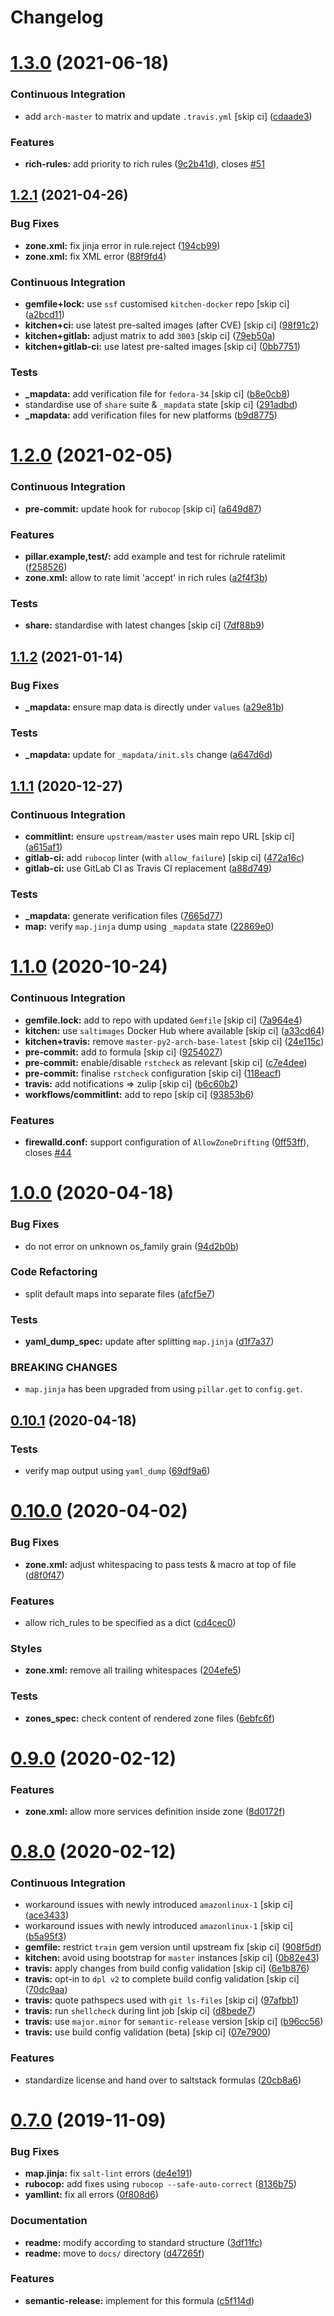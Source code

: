 # Changelog

# [1.3.0](https://github.com/saltstack-formulas/firewalld-formula/compare/v1.2.1...v1.3.0) (2021-06-18)


### Continuous Integration

* add `arch-master` to matrix and update `.travis.yml` [skip ci] ([cdaade3](https://github.com/saltstack-formulas/firewalld-formula/commit/cdaade380a4f4e42e2e4fe91cd60de1e179c3e0f))


### Features

* **rich-rules:** add priority to rich rules ([9c2b41d](https://github.com/saltstack-formulas/firewalld-formula/commit/9c2b41d0f9de3e7601df465db2e1005effcbb0c7)), closes [#51](https://github.com/saltstack-formulas/firewalld-formula/issues/51)

## [1.2.1](https://github.com/saltstack-formulas/firewalld-formula/compare/v1.2.0...v1.2.1) (2021-04-26)


### Bug Fixes

* **zone.xml:** fix jinja error in rule.reject ([194cb99](https://github.com/saltstack-formulas/firewalld-formula/commit/194cb99f1684bfd0a3ecdf89adc2acd1287d83dd))
* **zone.xml:** fix XML error ([88f9fd4](https://github.com/saltstack-formulas/firewalld-formula/commit/88f9fd4687ebb0845123cadb9974419cf496a1bf))


### Continuous Integration

* **gemfile+lock:** use `ssf` customised `kitchen-docker` repo [skip ci] ([a2bcd11](https://github.com/saltstack-formulas/firewalld-formula/commit/a2bcd11c4ca18bb374cc802c3575b791713b7a04))
* **kitchen+ci:** use latest pre-salted images (after CVE) [skip ci] ([98f91c2](https://github.com/saltstack-formulas/firewalld-formula/commit/98f91c29dff006757b18b3567789ed67435d012a))
* **kitchen+gitlab:** adjust matrix to add `3003` [skip ci] ([79eb50a](https://github.com/saltstack-formulas/firewalld-formula/commit/79eb50a11aeb630f2732e8e1c1a29c054cb8ed4c))
* **kitchen+gitlab-ci:** use latest pre-salted images [skip ci] ([0bb7751](https://github.com/saltstack-formulas/firewalld-formula/commit/0bb7751957ed1d70cab6a711f9f0bc7b8ce54e3a))


### Tests

* **_mapdata:** add verification file for `fedora-34` [skip ci] ([b8e0cb8](https://github.com/saltstack-formulas/firewalld-formula/commit/b8e0cb8b14367dc22a8c776c4f3255bab674e9a7))
* standardise use of `share` suite & `_mapdata` state [skip ci] ([291adbd](https://github.com/saltstack-formulas/firewalld-formula/commit/291adbd997657f3e34124c887a201c1b99d0a914))
* **_mapdata:** add verification files for new platforms ([b9d8775](https://github.com/saltstack-formulas/firewalld-formula/commit/b9d8775937bc9e533f0e47b384acefce41b80369))

# [1.2.0](https://github.com/saltstack-formulas/firewalld-formula/compare/v1.1.2...v1.2.0) (2021-02-05)


### Continuous Integration

* **pre-commit:** update hook for `rubocop` [skip ci] ([a649d87](https://github.com/saltstack-formulas/firewalld-formula/commit/a649d8763c92b25a4e1644caf37af4aabb688e03))


### Features

* **pillar.example,test/:** add example and test for richrule ratelimit ([f258526](https://github.com/saltstack-formulas/firewalld-formula/commit/f25852637a7aeb8608b4618b952407b59b0dbf7e))
* **zone.xml:** allow to rate limit 'accept' in rich rules ([a2f4f3b](https://github.com/saltstack-formulas/firewalld-formula/commit/a2f4f3b36e3295311128673f33f90c93de24288d))


### Tests

* **share:** standardise with latest changes [skip ci] ([7df88b9](https://github.com/saltstack-formulas/firewalld-formula/commit/7df88b9e893f93be1b24de77338fdee0c1c8727c))

## [1.1.2](https://github.com/saltstack-formulas/firewalld-formula/compare/v1.1.1...v1.1.2) (2021-01-14)


### Bug Fixes

* **_mapdata:** ensure map data is directly under `values` ([a29e81b](https://github.com/saltstack-formulas/firewalld-formula/commit/a29e81bac6febaf89859972a08c11cf6bda67a3f))


### Tests

* **_mapdata:** update for `_mapdata/init.sls` change ([a647d6d](https://github.com/saltstack-formulas/firewalld-formula/commit/a647d6d9a3d703e113d4e5eab480d43e9b0322c8))

## [1.1.1](https://github.com/saltstack-formulas/firewalld-formula/compare/v1.1.0...v1.1.1) (2020-12-27)


### Continuous Integration

* **commitlint:** ensure `upstream/master` uses main repo URL [skip ci] ([a615af1](https://github.com/saltstack-formulas/firewalld-formula/commit/a615af103e7a9d89b05e8e7a4f9d139ec112c599))
* **gitlab-ci:** add `rubocop` linter (with `allow_failure`) [skip ci] ([472a16c](https://github.com/saltstack-formulas/firewalld-formula/commit/472a16c283f60f84acc25846ef03da346c0a2cc5))
* **gitlab-ci:** use GitLab CI as Travis CI replacement ([a88d749](https://github.com/saltstack-formulas/firewalld-formula/commit/a88d749499a613299dcb688f97aad9af97221ec6))


### Tests

* **_mapdata:** generate verification files ([7665d77](https://github.com/saltstack-formulas/firewalld-formula/commit/7665d77f67749722d5b3d8ef73aa75ede034d365))
* **map:** verify `map.jinja` dump using `_mapdata` state ([22869e0](https://github.com/saltstack-formulas/firewalld-formula/commit/22869e0c7fa5ae6c7f8d354d4302cb945202347a))

# [1.1.0](https://github.com/saltstack-formulas/firewalld-formula/compare/v1.0.0...v1.1.0) (2020-10-24)


### Continuous Integration

* **gemfile.lock:** add to repo with updated `Gemfile` [skip ci] ([7a964e4](https://github.com/saltstack-formulas/firewalld-formula/commit/7a964e4738f0d7e3745da3b1f97a3407ca134381))
* **kitchen:** use `saltimages` Docker Hub where available [skip ci] ([a33cd64](https://github.com/saltstack-formulas/firewalld-formula/commit/a33cd641e248d0640dce3719836f5d4a0ff739e8))
* **kitchen+travis:** remove `master-py2-arch-base-latest` [skip ci] ([24e115c](https://github.com/saltstack-formulas/firewalld-formula/commit/24e115cacb52e4a8a51fd92465e4442d6a68d1d3))
* **pre-commit:** add to formula [skip ci] ([9254027](https://github.com/saltstack-formulas/firewalld-formula/commit/92540273969100880c55ad041c2e450deefef101))
* **pre-commit:** enable/disable `rstcheck` as relevant [skip ci] ([c7e4dee](https://github.com/saltstack-formulas/firewalld-formula/commit/c7e4dee62a9a9a8f57cacde4b7d5c23ab9d36156))
* **pre-commit:** finalise `rstcheck` configuration [skip ci] ([118eacf](https://github.com/saltstack-formulas/firewalld-formula/commit/118eacff459289ae21fd5cd630857b306f817ce9))
* **travis:** add notifications => zulip [skip ci] ([b6c60b2](https://github.com/saltstack-formulas/firewalld-formula/commit/b6c60b27b9b37ab73a859bfac31f64df84046641))
* **workflows/commitlint:** add to repo [skip ci] ([93853b6](https://github.com/saltstack-formulas/firewalld-formula/commit/93853b643f23e77f00a642d8f12b3da8b322ee8b))


### Features

* **firewalld.conf:** support configuration of `AllowZoneDrifting` ([0ff53ff](https://github.com/saltstack-formulas/firewalld-formula/commit/0ff53ffb2790ab95b71d3df461a04bca8f02a520)), closes [#44](https://github.com/saltstack-formulas/firewalld-formula/issues/44)

# [1.0.0](https://github.com/saltstack-formulas/firewalld-formula/compare/v0.10.1...v1.0.0) (2020-04-18)


### Bug Fixes

* do not error on unknown os_family grain ([94d2b0b](https://github.com/saltstack-formulas/firewalld-formula/commit/94d2b0b97c242174c6f1c08cb2da2d2d03d98bd4))


### Code Refactoring

* split default maps into separate files ([afcf5e7](https://github.com/saltstack-formulas/firewalld-formula/commit/afcf5e770085565b11c25e9af522b194bd67fc30))


### Tests

* **yaml_dump_spec:** update after splitting `map.jinja` ([d1f7a37](https://github.com/saltstack-formulas/firewalld-formula/commit/d1f7a3717184bc22fde6e04d8672fcce0a462c4b))


### BREAKING CHANGES

* `map.jinja` has been upgraded from using `pillar.get`
to `config.get`.

## [0.10.1](https://github.com/saltstack-formulas/firewalld-formula/compare/v0.10.0...v0.10.1) (2020-04-18)


### Tests

* verify map output using `yaml_dump` ([69df9a6](https://github.com/saltstack-formulas/firewalld-formula/commit/69df9a62d6e12377b9a516e7454e75b49b0bffae))

# [0.10.0](https://github.com/saltstack-formulas/firewalld-formula/compare/v0.9.0...v0.10.0) (2020-04-02)


### Bug Fixes

* **zone.xml:** adjust whitespacing to pass tests & macro at top of file ([d8f0f47](https://github.com/saltstack-formulas/firewalld-formula/commit/d8f0f47a5408bde763050c457269ef129a48b050))


### Features

* allow rich_rules to be specified as a dict ([cd4cec0](https://github.com/saltstack-formulas/firewalld-formula/commit/cd4cec008983943213ac3bb721ab69c3a5214c54))


### Styles

* **zone.xml:** remove all trailing whitespaces ([204efe5](https://github.com/saltstack-formulas/firewalld-formula/commit/204efe5fc7065a2c2f4f55aa0138bf98675cba4e))


### Tests

* **zones_spec:** check content of rendered zone files ([6ebfc6f](https://github.com/saltstack-formulas/firewalld-formula/commit/6ebfc6f20cfd72c2785514ab35484c9575401648))

# [0.9.0](https://github.com/saltstack-formulas/firewalld-formula/compare/v0.8.0...v0.9.0) (2020-02-12)


### Features

* **zone.xml:** allow more services definition inside zone ([8d0172f](https://github.com/saltstack-formulas/firewalld-formula/commit/8d0172f5c7e0e1a2856dbbc0bf149ee8ddfd225a))

# [0.8.0](https://github.com/saltstack-formulas/firewalld-formula/compare/v0.7.0...v0.8.0) (2020-02-12)


### Continuous Integration

* workaround issues with newly introduced `amazonlinux-1` [skip ci] ([ace3433](https://github.com/saltstack-formulas/firewalld-formula/commit/ace343353d2c7b183b424e8a3f08b575417add3f))
* workaround issues with newly introduced `amazonlinux-1` [skip ci] ([b5a95f3](https://github.com/saltstack-formulas/firewalld-formula/commit/b5a95f35ab98b872be852597d046d8d25f06b08b))
* **gemfile:** restrict `train` gem version until upstream fix [skip ci] ([908f5df](https://github.com/saltstack-formulas/firewalld-formula/commit/908f5df86cd69f28ef4e48fbde13c35eb003b627))
* **kitchen:** avoid using bootstrap for `master` instances [skip ci] ([0b82e43](https://github.com/saltstack-formulas/firewalld-formula/commit/0b82e43a1507bb748adefd13a0412ef7ccae8eb7))
* **travis:** apply changes from build config validation [skip ci] ([6e1b876](https://github.com/saltstack-formulas/firewalld-formula/commit/6e1b876298c2d782b132c1571d1f20564fb01bf1))
* **travis:** opt-in to `dpl v2` to complete build config validation [skip ci] ([70dc9aa](https://github.com/saltstack-formulas/firewalld-formula/commit/70dc9aa3b4e299b6f8553132cd9d4401f4635f97))
* **travis:** quote pathspecs used with `git ls-files` [skip ci] ([97afbb1](https://github.com/saltstack-formulas/firewalld-formula/commit/97afbb157557ec3096cc8a8de48f737960dfda4e))
* **travis:** run `shellcheck` during lint job [skip ci] ([d8bede7](https://github.com/saltstack-formulas/firewalld-formula/commit/d8bede7082130445461f990346f64d4db22e4bd2))
* **travis:** use `major.minor` for `semantic-release` version [skip ci] ([b96cc56](https://github.com/saltstack-formulas/firewalld-formula/commit/b96cc569fe9a68deb2eb78974c216eb736d3b57b))
* **travis:** use build config validation (beta) [skip ci] ([07e7900](https://github.com/saltstack-formulas/firewalld-formula/commit/07e79001cddc4918f6ace716b15cf0658e09d374))


### Features

* standardize license and hand over to saltstack formulas ([20cb8a6](https://github.com/saltstack-formulas/firewalld-formula/commit/20cb8a60d362a7484892fc6703de954c67fb8763))

# [0.7.0](https://github.com/saltstack-formulas/firewalld-formula/compare/v0.6.2...v0.7.0) (2019-11-09)


### Bug Fixes

* **map.jinja:** fix `salt-lint` errors ([de4e191](https://github.com/saltstack-formulas/firewalld-formula/commit/de4e1915fb17b2278132076c7946539191f1e018))
* **rubocop:** add fixes using `rubocop --safe-auto-correct` ([8136b75](https://github.com/saltstack-formulas/firewalld-formula/commit/8136b75fa0266dc8d849a40a1fdb77129d6da31f))
* **yamllint:** fix all errors ([0f808d6](https://github.com/saltstack-formulas/firewalld-formula/commit/0f808d6afb383c56abfa439fde0fab46374ea2d7))


### Documentation

* **readme:** modify according to standard structure ([3df11fc](https://github.com/saltstack-formulas/firewalld-formula/commit/3df11fc75cade2d801183c3ae110821d2842f53f))
* **readme:** move to `docs/` directory ([d47265f](https://github.com/saltstack-formulas/firewalld-formula/commit/d47265f9743195a96565701e758789fbc14e3084))


### Features

* **semantic-release:** implement for this formula ([c5f114d](https://github.com/saltstack-formulas/firewalld-formula/commit/c5f114d8863f6763c49cc08c723924649c8c1ed3))
